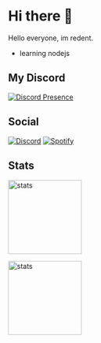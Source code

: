 # Hi there 👋
Hello everyone, im redent.
- learning nodejs
## My Discord 
[![Discord Presence](https://lanyard.cnrad.dev/api/574645568320700494?animated=true)](https://discord.com/users/574645568320700494)
## Social 
[![Discord](https://img.shields.io/badge/%20-Discord-gray?style=for-the-badge&logo=discord&logoColor=white)](https://discord.com/users/574645568320700494) [![Spotify](https://img.shields.io/badge/%20-Spotify-green?style=for-the-badge&logo=spotify&logoColor=white)](https://open.spotify.com/user/ymrbbwxe8e4rcyil6v8kd8a2x)
## Stats 
<a href="https://github.com/redentdev"><img src="https://github-readme-stats.vercel.app/api?username=redentdev&how_icons=true&theme=react" width="%100" height="150px" alt="stats"/></a><br>

<img src="https://github-readme-stats.vercel.app/api/top-langs/?username=redentdev&theme=react&layout=compact" width="%100" height="150px" alt="stats"/>
<!--
**redentdev/redentdev** is a ✨ _special_ ✨ repository because its `README.md` (this file) appears on your GitHub profile.

Here are some ideas to get you started:

- 🔭 I’m currently working on ...
- 🌱 I’m currently learning ...
- 👯 I’m looking to collaborate on ...
- 🤔 I’m looking for help with ...
- 💬 Ask me about ...
- 📫 How to reach me: ...
- 😄 Pronouns: ...
- ⚡ Fun fact: ...
-->
